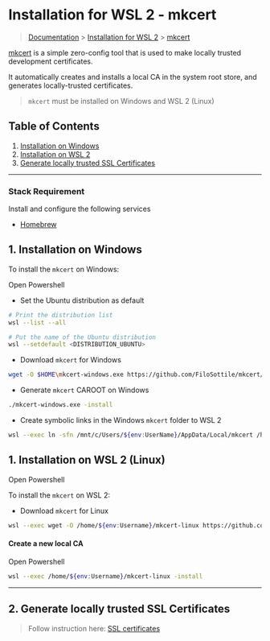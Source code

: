 # Installation for WSL 2 - mkcert

> [Documentation](./../../readme.md) > [Installation for WSL 2](./../readme.md) > [mkcert](./mkcert.md)

[mkcert](https://github.com/FiloSottile/mkcert) is a simple zero-config tool that is used to make locally trusted development certificates.

It automatically creates and installs a local CA in the system root store, and generates locally-trusted certificates.

> `mkcert` must be installed on Windows and WSL 2 (Linux)

## Table of Contents
1. [Installation on Windows](#markdown-header-1-installation-on-windows)
1. [Installation on WSL 2](#markdown-header-1-installation-on-wsl-2)
1. [Generate locally trusted SSL Certificates](#markdown-header-2-generate-locally-trusted-ssl-certificates)

---

### Stack Requirement
Install and configure the following services

- [Homebrew](homebrew.md)

## 1. Installation on Windows

To install the `mkcert` on Windows:

Open Powershell

- Set the Ubuntu distribution as default
```bash
# Print the distribution list
wsl --list --all

# Put the name of the Ubuntu distribution
wsl --setdefault <DISTRIBUTION_UBUNTU>
```

- Download `mkcert` for Windows
```bash
wget -O $HOME\mkcert-windows.exe https://github.com/FiloSottile/mkcert/releases/download/v1.4.3/mkcert-v1.4.3-windows-amd64.exe
```

- Generate `mkcert` CAROOT on Windows
```bash
./mkcert-windows.exe -install
```

- Create symbolic links in the Windows `mkcert` folder to WSL 2
```bash
wsl --exec ln -sfn /mnt/c/Users/${env:UserName}/AppData/Local/mkcert /home/${env:UserName}/.local/share/mkcert
```

## 1. Installation on WSL 2 (Linux)

Open Powershell

To install the `mkcert` on WSL 2:

- Download `mkcert` for Linux
```bash
wsl --exec wget -O /home/${env:Username}/mkcert-linux https://github.com/FiloSottile/mkcert/releases/download/v1.4.3/mkcert-v1.4.3-linux-amd64
```

#### Create a new local CA

Open Powershell

```bash
wsl --exec /home/${env:Username}/mkcert-linux -install
```

---

## 2. Generate locally trusted SSL Certificates

> Follow instruction here: [SSL certificates](../../procedure/wsl2/ssl-certificates.md)

